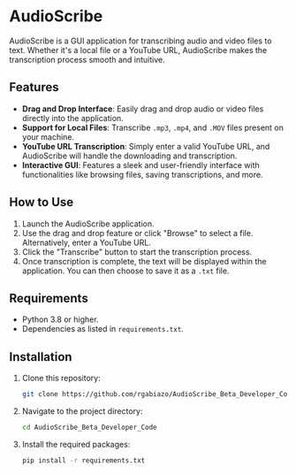 # AudioScribe

AudioScribe is a GUI application for transcribing audio and video files to text. Whether it's a local file or a YouTube URL, AudioScribe makes the transcription process smooth and intuitive.

## Features

- **Drag and Drop Interface**: Easily drag and drop audio or video files directly into the application.
- **Support for Local Files**: Transcribe `.mp3`, `.mp4`, and `.MOV` files present on your machine.
- **YouTube URL Transcription**: Simply enter a valid YouTube URL, and AudioScribe will handle the downloading and transcription.
- **Interactive GUI**: Features a sleek and user-friendly interface with functionalities like browsing files, saving transcriptions, and more.

## How to Use

1. Launch the AudioScribe application.
2. Use the drag and drop feature or click "Browse" to select a file. Alternatively, enter a YouTube URL.
3. Click the "Transcribe" button to start the transcription process.
4. Once transcription is complete, the text will be displayed within the application. You can then choose to save it as a `.txt` file.

## Requirements

- Python 3.8 or higher.
- Dependencies as listed in `requirements.txt`.

## Installation

1. Clone this repository:
    ```bash
    git clone https://github.com/rgabiazo/AudioScribe_Beta_Developer_Code.git
    ```
2. Navigate to the project directory:
    ```bash
    cd AudioScribe_Beta_Developer_Code
    ```
3. Install the required packages:
    ```bash
    pip install -r requirements.txt
    ```

